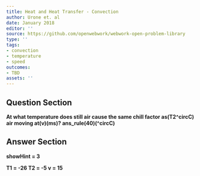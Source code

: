 ```yaml
---
title: Heat and Heat Transfer - Convection
author: Urone et. al
date: January 2018
editor: ''
source: https://github.com/openwebwork/webwork-open-problem-library
type: ''
tags:
- convection
- temperature
- speed
outcomes:
- TBD
assets: ''
---
```


## Question Section 

<b>
At what temperature does still air cause the same chill factor as(T2^circC) air moving at(v)(ms)?
ans_rule(40)(^circC)


## Answer Section

showHint = 3

T1 = -26
T2 = -5
v = 15